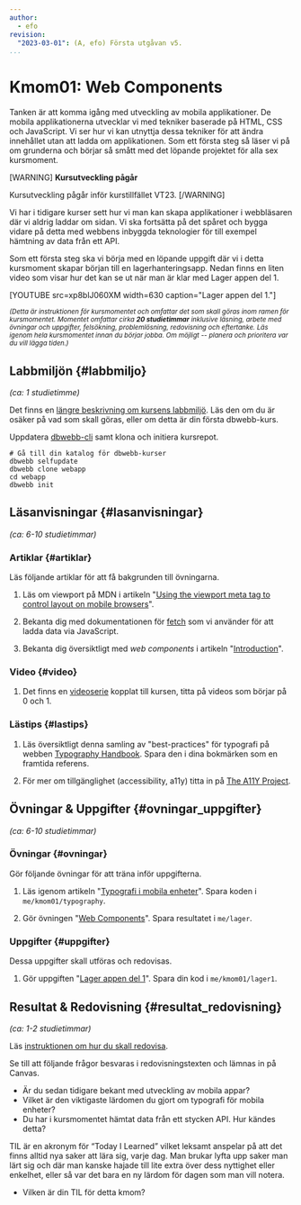 ```yaml
---
author:
  - efo
revision:
  "2023-03-01": (A, efo) Första utgåvan v5.
...
```

Kmom01: Web Components
==================================

Tanken är att komma igång med utveckling av mobila applikationer. De mobila applikationerna utvecklar vi med tekniker baserade på HTML, CSS och JavaScript. Vi ser hur vi kan utnyttja dessa tekniker för att ändra innehållet utan att ladda om applikationen. Som ett första steg så läser vi på om grunderna och börjar så smått med det löpande projektet för alla sex kursmoment.



<!--more-->



[WARNING]
**Kursutveckling pågår**

Kursutveckling pågår inför kurstillfället VT23.
[/WARNING]



Vi har i tidigare kurser sett hur vi man kan skapa applikationer i webbläsaren där vi aldrig laddar om sidan. Vi ska fortsätta på det spåret och bygga vidare på detta med webbens inbyggda teknologier för till exempel hämtning av data från ett API.

Som ett första steg ska vi börja med en löpande uppgift där vi i detta kursmoment skapar början till en lagerhanteringsapp. Nedan finns en liten video som visar hur det kan se ut när man är klar med Lager appen del 1.

[YOUTUBE src=xp8blJ060XM width=630 caption="Lager appen del 1."]



<small><i>(Detta är instruktionen för kursmomentet och omfattar det som skall göras inom ramen för kursmomentet. Momentet omfattar cirka **20 studietimmar** inklusive läsning, arbete med övningar och uppgifter, felsökning, problemlösning, redovisning och eftertanke. Läs igenom hela kursmomentet innan du börjar jobba. Om möjligt -- planera och prioritera var du vill lägga tiden.)</i></small>



Labbmiljön  {#labbmiljo}
---------------------------------

*(ca: 1 studietimme)*

Det finns en [längre beskrivning om kursens labbmiljö](./../installera-labbmiljo). Läs den om du är osäker på vad som skall göras, eller om detta är din första dbwebb-kurs.

Uppdatera [dbwebb-cli](dbwebb-cli) samt klona och initiera kursrepot.

```text
# Gå till din katalog för dbwebb-kurser
dbwebb selfupdate
dbwebb clone webapp
cd webapp
dbwebb init
```



Läsanvisningar  {#lasanvisningar}
---------------------------------

*(ca: 6-10 studietimmar)*



### Artiklar {#artiklar}

Läs följande artiklar för att få bakgrunden till övningarna.

1. Läs om viewport på MDN i artikeln "[Using the viewport meta tag to control layout on mobile browsers](https://developer.mozilla.org/en-US/docs/Web/HTML/Viewport_meta_tag)".

1. Bekanta dig med dokumentationen för [fetch](https://developer.mozilla.org/en-US/docs/Web/API/Fetch_API) som vi använder för att ladda data via JavaScript.

1. Bekanta dig översiktligt med _web components_ i artikeln "[Introduction](https://www.webcomponents.org/introduction)".



### Video {#video}

1. Det finns en [videoserie](https://www.youtube.com/playlist?list=PLKtP9l5q3ce-1cVPTFJ_Zw9b7N2Y4_ANI) kopplat till kursen, titta på videos som börjar på 0 och 1.



### Lästips {#lastips}

1. Läs översiktligt denna samling av "best-practices" för typografi på webben [Typography Handbook](http://typographyhandbook.com). Spara den i dina bokmärken som en framtida referens.

1. För mer om tillgänglighet (accessibility, a11y) titta in på [The A11Y Project](https://a11yproject.com/).



Övningar & Uppgifter  {#ovningar_uppgifter}
-------------------------------------------

*(ca: 6-10 studietimmar)*



### Övningar {#ovningar}

Gör följande övningar för att träna inför uppgifterna.

1. Läs igenom artikeln "[Typografi i mobila enheter](kunskap/typografi-i-mobila-enheter)". Spara koden i `me/kmom01/typography`.

1. Gör övningen "[Web Components](kunskap/web-components)". Spara resultatet i `me/lager`.



### Uppgifter {#uppgifter}

Dessa uppgifter skall utföras och redovisas.

1. Gör uppgiften "[Lager appen del 1](uppgift/lager-appen-del-1)". Spara din kod i `me/kmom01/lager1`.



Resultat & Redovisning  {#resultat_redovisning}
-----------------------------------------------

*(ca: 1-2 studietimmar)*

Läs [instruktionen om hur du skall redovisa](./../redovisa).

Se till att följande frågor besvaras i redovisningstexten och lämnas in på Canvas.

* Är du sedan tidigare bekant med utveckling av mobila appar?
* Vilket är den viktigaste lärdomen du gjort om typografi för mobila enheter?
* Du har i kursmomentet hämtat data från ett stycken API. Hur kändes detta?

TIL är en akronym för “Today I Learned” vilket leksamt anspelar på att det finns alltid nya saker att lära sig, varje dag. Man brukar lyfta upp saker man lärt sig och där man kanske hajade till lite extra över dess nyttighet eller enkelhet, eller så var det bara en ny lärdom för dagen som man vill notera.

* Vilken är din TIL för detta kmom?
